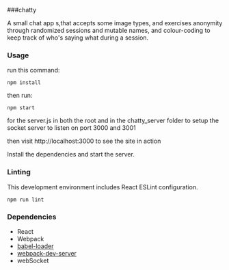 
###chatty


A small chat app s,that accepts some image types, and exercises anonymity through randomized sessions and mutable names, and colour-coding to keep track of who's saying what during a session.


### Usage

run this command:
```
npm install
```
then run:
```
npm start
```
for the server.js in both the root and in the chatty_server folder to setup the socket server to listen on port 3000 and 3001

then visit http://localhost:3000 to see the site in action

Install the dependencies and start the server.

### Linting

This development environment includes React ESLint configuration.

```
npm run lint
```

### Dependencies

* React
* Webpack
* [babel-loader](https://github.com/babel/babel-loader)
* [webpack-dev-server](https://github.com/webpack/webpack-dev-server)
* webSocket
